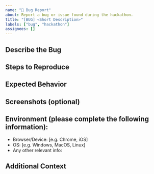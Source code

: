 ```yaml
---
name: "🐞 Bug Report"
about: Report a bug or issue found during the hackathon.
title: "[BUG] <Short Description>"
labels: ["bug", "hackathon"]
assignees: []
---
```


## Describe the Bug
<!-- A clear and concise description of what the bug is. -->

## Steps to Reproduce
<!-- Steps to reproduce the behavior:
1. Go to '...'
2. Click on '....'
3. Scroll down to '....'
4. See error -->

## Expected Behavior
<!-- A clear and concise description of what you expected to happen. -->

## Screenshots (optional)
<!-- If applicable, add screenshots to help explain your problem. -->

## Environment (please complete the following information):
- Browser/Device: [e.g. Chrome, iOS]
- OS: [e.g. Windows, MacOS, Linux]
- Any other relevant info:

## Additional Context
<!-- Add any other context about the problem here. -->
